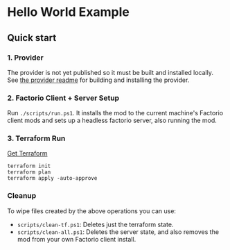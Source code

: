 # Hello World Example

## Quick start

### 1. Provider

The provider is not yet published so it must be built and installed locally. See [the provider readme](../../provider/README.md) for building and installing the provider.

### 2. Factorio Client + Server Setup

Run `./scripts/run.ps1`. It installs the mod to the current machine's Factorio client mods and sets up a headless factorio server, also running the mod.

### 3. Terraform Run

[Get Terraform](https://www.terraform.io/downloads.html)

```
terraform init
terraform plan
terraform apply -auto-approve
```

### Cleanup

To wipe files created by the above operations you can use:

- `scripts/clean-tf.ps1`: Deletes just the terraform state.
- `scripts/clean-all.ps1`: Deletes the server state, and also removes the mod from your own Factorio client install.
